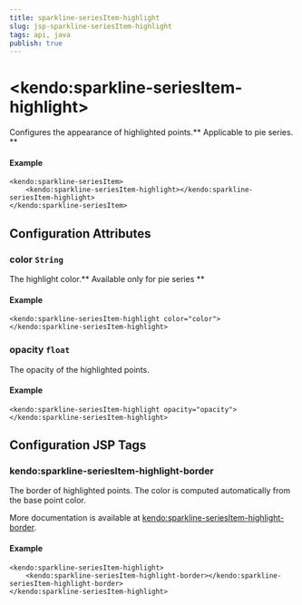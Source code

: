 ```yaml
---
title: sparkline-seriesItem-highlight
slug: jsp-sparkline-seriesItem-highlight
tags: api, java
publish: true
---
```


# \<kendo:sparkline-seriesItem-highlight\>

Configures the appearance of highlighted points.** Applicable to pie series. **

#### Example
    <kendo:sparkline-seriesItem>
        <kendo:sparkline-seriesItem-highlight></kendo:sparkline-seriesItem-highlight>
    </kendo:sparkline-seriesItem>

## Configuration Attributes

### color `String`

The highlight color.** Available only for pie series **

#### Example
    <kendo:sparkline-seriesItem-highlight color="color">
    </kendo:sparkline-seriesItem-highlight>

### opacity `float`

The opacity of the highlighted points.

#### Example
    <kendo:sparkline-seriesItem-highlight opacity="opacity">
    </kendo:sparkline-seriesItem-highlight>


##  Configuration JSP Tags

### kendo:sparkline-seriesItem-highlight-border

The border of highlighted points. The color is computed automatically from the base point color.

More documentation is available at [kendo:sparkline-seriesItem-highlight-border](sparkline/seriesitem-highlight-border).

#### Example

    <kendo:sparkline-seriesItem-highlight>
        <kendo:sparkline-seriesItem-highlight-border></kendo:sparkline-seriesItem-highlight-border>
    </kendo:sparkline-seriesItem-highlight>

